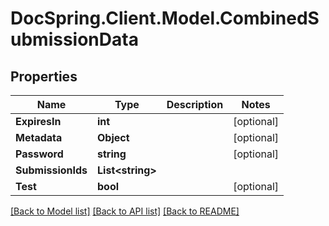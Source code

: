 # DocSpring.Client.Model.CombinedSubmissionData

## Properties

Name | Type | Description | Notes
------------ | ------------- | ------------- | -------------
**ExpiresIn** | **int** |  | [optional] 
**Metadata** | **Object** |  | [optional] 
**Password** | **string** |  | [optional] 
**SubmissionIds** | **List&lt;string&gt;** |  | 
**Test** | **bool** |  | [optional] 

[[Back to Model list]](../README.md#documentation-for-models) [[Back to API list]](../README.md#documentation-for-api-endpoints) [[Back to README]](../README.md)

